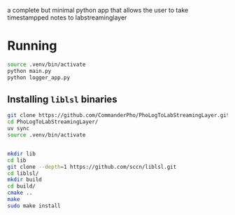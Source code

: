 a complete but minimal python app that allows the user to take timestampped notes to labstreaminglayer 


# Running
```bash
source .venv/bin/activate
python main.py 
python logger_app.py

```

## Installing `liblsl` binaries

```bash
git clone https://github.com/CommanderPho/PhoLogToLabStreamingLayer.git
cd PhoLogToLabStreamingLayer/
uv sync
source .venv/bin/activate


mkdir lib
cd lib
git clone --depth=1 https://github.com/sccn/liblsl.git
cd liblsl/
mkdir build
cd build/
cmake ..
make
sudo make install

```

